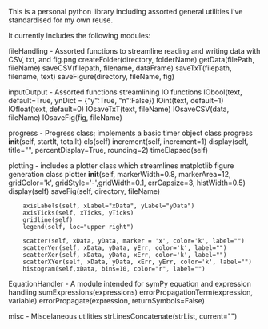 This is a personal python library including assorted general utilities i've standardised for my own reuse.

It currently includes the following modules:

fileHandling - Assorted functions to streamline reading and writing data with CSV, txt, and fig.png
	createFolder(directory, folderName)
	getData(filePath, fileName)
	saveCSV(filepath, filename, dataFrame)
	saveTxT(filepath, filename, text)
	saveFigure(directory, fileName, fig)

inputOutput - Assorted functions streamlining IO functions
	IObool(text, default=True, ynDict = {"y":True, "n":False})
	IOint(text, default=1)
	IOfloat(text, default=0)
	IOsaveTxT(text, fileName)
	IOsaveCSV(data, fileName)
	IOsaveFig(fig, fileName)

progress - Progress class; implements a basic timer object
	class progress
		__init__(self, startIt, totalIt)
		cls(self)
		increment(self, increment=1)
		display(self, title="", percentDisplay=True, rounding=2)
		timeElapsed(self)

plotting - includes a plotter class which streamlines matplotlib figure generation
	class plotter
		__init__(self, markerWidth=0.8, markerArea=12, gridColor='k', gridStyle='-',gridWidth=0.1, errCapsize=3, histWidth=0.5)
		display(self)
		saveFig(self, directory, fileName)
		
		axisLabels(self, xLabel="xData", yLabel="yData")
		axisTicks(self, xTicks, yTicks)
		gridline(self)
		legend(self, loc="upper right")
		
		scatter(self, xData, yData, marker = 'x', color='k', label="")
		scatterYer(self, xData, yData, yErr, color='k', label="")
		scatterXer(self, xData, yData, xErr, color='k', label="")
		scatterXYer(self, xData, yData, xErr, yErr, color='k', label="")
		histogram(self,xData, bins=10, color="r", label="")
		
EquationHandler - A module intended for symPy equation and expression handling
	sumExpressions(expressions)
	errorPropagationTerm(expression, variable)
	errorPropagate(expression, returnSymbols=False)

misc - Miscelaneous utilities
	strLinesConcatenate(strList, current="")

